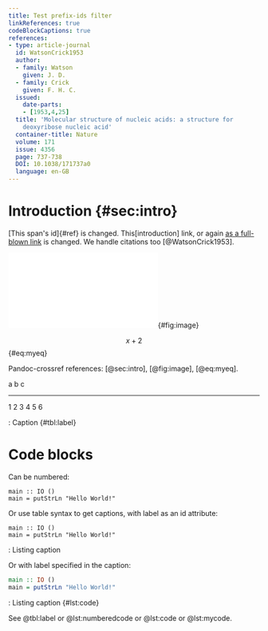 ```yaml
---
title: Test prefix-ids filter
linkReferences: true
codeBlockCaptions: true
references:
- type: article-journal
  id: WatsonCrick1953
  author:
  - family: Watson
    given: J. D.
  - family: Crick
    given: F. H. C.
  issued:
    date-parts: 
    - [1953,4,25]
  title: 'Molecular structure of nucleic acids: a structure for
    deoxyribose nucleic acid'
  container-title: Nature
  volume: 171
  issue: 4356
  page: 737-738
  DOI: 10.1038/171737a0
  language: en-GB
---
```


# Introduction {#sec:intro}

[This span's id]{#ref} is changed. This[introduction] link, or again [as a full-blown link](#introduction) is changed. We handle citations too [@WatsonCrick1953]. 

![Caption](file.ext){#fig:image}

$$x + 2$$ {#eq:myeq}

Pandoc-crossref references: [@sec:intro], [@fig:image], [@eq:myeq].

a   b   c
--- --- ---
1   2   3
4   5   6

: Caption {#tbl:label}

# Code blocks

Can be numbered:

```{#lst:numberedcode .haskell caption="Listing caption"}
main :: IO ()
main = putStrLn "Hello World!"
```

Or use table syntax to get captions, with label as an id attribute: 

```{#lst:mycode .haskell}
main :: IO ()
main = putStrLn "Hello World!"
```

: Listing caption

Or with label specified in the caption:

```haskell
main :: IO ()
main = putStrLn "Hello World!"
```
: Listing caption {#lst:code}

See @tbl:label or @lst:numberedcode or @lst:code or @lst:mycode. 
